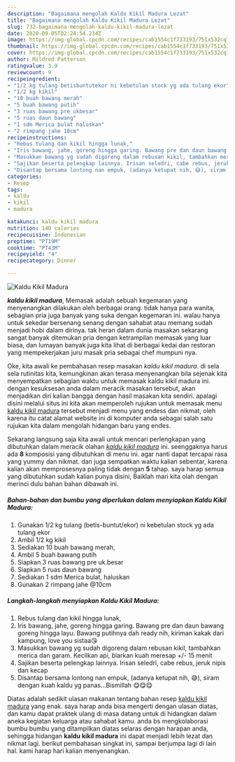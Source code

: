 ```yaml
---
description: "Bagaimana mengolah Kaldu Kikil Madura Lezat"
title: "Bagaimana mengolah Kaldu Kikil Madura Lezat"
slug: 732-bagaimana-mengolah-kaldu-kikil-madura-lezat
date: 2020-09-05T02:24:54.234Z
image: https://img-global.cpcdn.com/recipes/cab1554c1f733193/751x532cq70/kaldu-kikil-madura-foto-resep-utama.jpg
thumbnail: https://img-global.cpcdn.com/recipes/cab1554c1f733193/751x532cq70/kaldu-kikil-madura-foto-resep-utama.jpg
cover: https://img-global.cpcdn.com/recipes/cab1554c1f733193/751x532cq70/kaldu-kikil-madura-foto-resep-utama.jpg
author: Mildred Patterson
ratingvalue: 3.9
reviewcount: 9
recipeingredient:
- "1/2 kg tulang betisbuntutekor ni kebetulan stock yg ada tulang ekor"
- "1/2 kg kikil"
- "10 buah bawang merah"
- "5 buah bawang putih"
- "3 ruas bawang pre ukbesar"
- "5 ruas daun bawang"
- "1 sdm Merica bulat haluskan"
- "2 rimpang jahe 10cm"
recipeinstructions:
- "Rebus tulang dan kikil hingga lunak,"
- "Iris bawang, jahe, goreng hingga garing. Bawang pre dan daun bawang goreng hingga layu. Bawang putihnya dah ready nih, kiriman kakak dari kampung, love you sistaa😘"
- "Masukkan bawang yg sudah digoreng dalam rebusan kikil, tambahkan merica dan garam. Kecilkan api, biarkan kuah meresap +/- 15 menit"
- "Sajikan beserta pelengkap lainnya. Irisan seledri, cabe rebus, jeruk nipis dan kecap"
- "Disantap bersama lontong nan empuk, (adanya ketupat nih, 😅), siram dengan kuah kaldu yg panas...Bismillah 😋😋😋"
categories:
- Resep
tags:
- kaldu
- kikil
- madura

katakunci: kaldu kikil madura 
nutrition: 140 calories
recipecuisine: Indonesian
preptime: "PT19M"
cooktime: "PT43M"
recipeyield: "4"
recipecategory: Dinner

---
```



![Kaldu Kikil Madura](https://img-global.cpcdn.com/recipes/cab1554c1f733193/751x532cq70/kaldu-kikil-madura-foto-resep-utama.jpg)

<b><i>kaldu kikil madura</i></b>, Memasak adalah sebuah kegemaran yang menyenangkan dilakukan oleh berbagai orang. tidak hanya para wanita, sebagian pria juga banyak yang suka dengan kegemaran ini. walau hanya untuk sekedar bersenang senang dengan sahabat atau memang sudah menjadi hobi dalam dirinya. tak heran dalam dunia masakan sekarang sangat banyak ditemukan pria dengan ketrampilan memasak yang luar biasa, dan lumayan banyak juga kita lihat di berbagai kedai dan restoran yang mempekerjakan juru masak pria sebagai chef mumpuni nya.



Oke, kita awali ke pembahasan resep masakan <i>kaldu kikil madura</i>. di sela sela rutinitas kita, kemungkinan akan terasa menyenangkan bila sejenak kita menyempatkan sebagian waktu untuk memasak kaldu kikil madura ini. dengan kesuksesan anda dalam meracik masakan tersebut, akan menjadikan diri kalian bangga dengan hasil masakan kita sendiri. apalagi disini melalui situs ini kita akan memperoleh rujukan untuk memasak menu <u>kaldu kikil madura</u> tersebut menjadi menu yang endess dan nikmat, oleh karena itu catat alamat website ini di komputer anda sebagai salah satu rujukan kita dalam mengolah hidangan baru yang endes.


Sekarang langsung saja kita awali untuk mencari perlengkapan yang dibutuhkan dalam meracik olahan <u><i>kaldu kikil madura</i></u> ini. seenggaknya harus ada <b>8</b> komposisi yang dibutuhkan di menu ini. agar nanti dapat tercapai rasa yang yummy dan nikmat. dan juga sempatkan waktu kalian sebentar, karena kalian akan memprosesnya paling tidak dengan <b>5</b> tahap. saya harap semua yang dibutuhkan sudah kalian punya disini, Baiklah mari kita olah dengan merinci dulu bahan bahan dibawah ini.

<!--inarticleads1-->

##### Bahan-bahan dan bumbu yang diperlukan dalam menyiapkan Kaldu Kikil Madura:

1. Gunakan 1/2 kg tulang (betis-buntut/ekor) ni kebetulan stock yg ada tulang ekor
1. Ambil 1/2 kg kikil
1. Sediakan 10 buah bawang merah,
1. Ambil 5 buah bawang putih
1. Siapkan 3 ruas bawang pre uk.besar
1. Siapkan 5 ruas daun bawang
1. Sediakan 1 sdm Merica bulat, haluskan
1. Gunakan 2 rimpang jahe @10cm




<!--inarticleads2-->

##### Langkah-langkah menyiapkan Kaldu Kikil Madura:

1. Rebus tulang dan kikil hingga lunak,
1. Iris bawang, jahe, goreng hingga garing. Bawang pre dan daun bawang goreng hingga layu. Bawang putihnya dah ready nih, kiriman kakak dari kampung, love you sistaa😘
1. Masukkan bawang yg sudah digoreng dalam rebusan kikil, tambahkan merica dan garam. Kecilkan api, biarkan kuah meresap +/- 15 menit
1. Sajikan beserta pelengkap lainnya. Irisan seledri, cabe rebus, jeruk nipis dan kecap
1. Disantap bersama lontong nan empuk, (adanya ketupat nih, 😅), siram dengan kuah kaldu yg panas...Bismillah 😋😋😋




Diatas adalah sedikit ulasan makanan tentang bahan resep <u>kaldu kikil madura</u> yang enak. saya harap anda bisa mengerti dengan ulasan diatas, dan kamu dapat praktek ulang di masa datang untuk di hidangkan dalam aneka kegiatan keluarga atau sahabat kamu. anda bs mengkolaborasi bumbu bumbu yang ditampilkan diatas selaras dengan harapan anda, sehingga hidangan <b>kaldu kikil madura</b> ini dapat menjadi lebih lezat dan nikmat lagi. berikut pembahasan singkat ini, sampai berjumpa lagi di lain hal. kami harap hari kalian menyenangkan.
